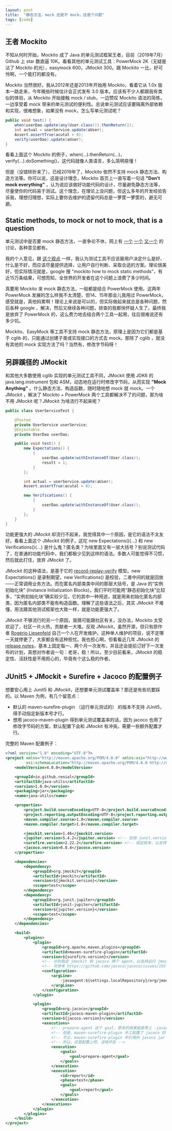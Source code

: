 ```yaml
---
layout: post
title:  "静态方法，mock 还是不 mock，这是个问题"
tags: [code]
---
```


## 王者 Mockito

不知从何时开始，Mockito 成了 Java 的单元测试框架王者，目前（2019年7月）Github 上 star 数直逼 10K。看看其他的单元测试工具：PowerMock 2K（无疑是沾了 Mockito 的光），easymock 600，JMockit 300。跟 Mockito 一比，好可怜啊，一个能打的都没有。

Mockito 当然很好。我从2012年还是2013年开始用 Mockito，看着它从 1.0x 版本一路走来，今年晚些时候估计会正式发布 3.0 版本。应该有不少人都跟我有类似的体验，从 Mockito 开始接触 mock / stub，一边赞叹 Mockito 语法的简练，一边享受着 mock 带来的单元测试的便利性。总说单元测试应该要隔离外部依赖和实现，很难想象，如果没有 mock，怎么写单元测试呢？

```java
public void test() {
    when(userDao.update(any(User.class))).thenReturn(1);
    int actual = userService.update(aUser);
    Assert.assertTrue(acutal > 0);
    verify(userDao).update(aUser);
}
```

看看上面这个 Mockito 的例子，when(...).thenReturn(...)，verify(...).doSomething()，这代码就像人类语言，多么简明易懂！

但是（没错转折来了），已经2019年了，Mockito 依然不支持 mock 静态方法、构造方法等。你可以说，这是设计理念，Mockito 首页上一直写着一句话 **"Don’t mock everything"** ，认为说应该做好功能代码的设计，尽量避免静态方法等，尽量使你的代码易于测试。这个理念，在理论上没问题，但这么多年的开发经验告诉我，理想归理想，实际上要你去维护的遗留代码总是一箩筐一箩筐的，避无可避。

## Static methods, to mock or not to mock, that is a question

单元测试中是否要 mock 静态方法，一直争论不休，网上有 [一个](https://stackoverflow.com/questions/4482315/why-doesnt-mockito-mock-static-methods) [一个](https://testing.googleblog.com/2008/12/static-methods-are-death-to-testability.html) [又一个](https://github.com/mockito/mockito/issues/1013) 的讨论，各种意见都有。

我的个人意见，跟 [这个观点](https://stackoverflow.com/questions/4482315/why-doesnt-mockito-mock-static-methods#comment18043894_4482364) 一样，我认为测试工具不应该替用户决定什么是好、什么是不好，而应该尽量提供选择，让用户自行判断、采取合适的方案。理论很美好，但实际情况就是，google 搜 "mockito how to mock static methods"，有近15万条结果，可想而知，全世界的开发者在这个问题上浪费了多少时间。

真要用 Mockito 来 mock 静态方法，一般都是结合 PowerMock 使用。这两年 PowerMock 发展的怎么样我不太清楚，但14、15年那会儿我用过 PowerMock，感受就是，真他妈累啊！理论上来说是可以的，但实际做起来就总是各种问题，然后各种 google 、解决，然后又继续各种问题，排查的我都快怀疑人生了。最终我是放弃了 PowerMock 的，这么费力地去结合两个工具一起用，往后很难说还有多少坑。

Mockito、EasyMock 等工具不支持 mock 静态方法，原理上是因为它们都是基于 cglib 的，只能通过创建子类或实现接口的方式去 mock。那除了 cglib ，就没有其他的 mock 实现方法了吗？当然有，修改字节码呀！

## 另辟蹊径的 JMockit

和其他大多数使用 cglib 实现的单元测试工具不同，JMockit 使用 JDK6 的 java.lang.instrument 包和 ASM，动态地在运行时修改字节码，从而实现 **"Mock Anything"** 。什么静态方法、构造函数，随时随地想 mock 就 mock。一个 JMockit ，解决了 Mockito + PowerMock 两个工具都解决不了的问题，那为啥不用 JMockit 呢？JMockit 为啥流行不起来呢？

```java
public class UserServiceTest {

    @Tested
    private UserService userService;
    @Injectable
    private UserDao userDao;

    public void test() {
        new Expectations() {
            {
                userDao.update(withInstanceOf(User.class));
                result = 1;
            }
        };

        int actual = userService.update(aUser);
        Assert.assertTrue(acutal > 0);

        new Verifications() {
            {
                userDao.update(withInstanceOf(User.class));
            }
        };
    }
}
```

功能更强大的 JMockit 却流行不起来，我觉得其中一个原因，是它的语法不太友好。看看上面这个 JMockit 的例子，这坨 new Expectations(){...} 和 new Verifications(){...} 是什么鬼？匿名类？为啥里面又有一层大括号？别说测试代码了，在普通的功能代码中，我们都极少见到这样的语法。多数人可能觉得不习惯，然后就此打住，放弃 JMockit 了。

JMockit 的这种语法，是基于它的 [record-replay-verify](https://jmockit.github.io/tutorial/Mocking.html#model) 模型。new Expectations() 是录制期望，new Verifications() 是校验，二者中间的就是回放——正常调用业务方法。而在匿名内部类类中间的那层大括号，是 Java 的“实例初始化块” (Instance Initialization Blocks)，我们平时可能用“静态初始化块”比较多，“实例初始化块”确实较少见，它的其中一种用途，就是用来初始化匿名内部类，因为匿名内部类不能有构造函数。理解了这些语法之后，其实 JMockit 不难懂，用法跟其他测试框架也大致一样，就是功能更强大了。

JMockit 不够流行的另一个原因，我猜可能跟社区有关。没办法，Mockito 太受欢迎了，社区一片火热，贡献者一大堆。反观 JMockit，虽然开源，但只有原作者 [Rogério Liesenfeld](https://github.com/rliesenfeld) 自己一个人在开发维护。这种单人维护的项目，说不定哪一天就停更了，大家都会有这种担忧。我也担心啊，但看看近几年 JMockit 的 [release notes](https://jmockit.github.io/changes.html)，基本上固定每一、两个月一次发布，并且还会提前订好下一次发布的计划，真想对作者说一句：老哥，稳！所以，至少目前看来，JMockit 的稳定性、活跃性是不用担心的，毕竟有个这么稳的作者。

## JUnit5 + JMockit + Surefire + Jacoco 的配置例子

想要安心用上 Junit5 和 JMockit，还想要单元测试覆盖率？那还是有些坑要踩的。以 Maven 为例，有几个留意点：

* 默认的 maven-surefire-plugin （运行单元测试的） 的版本不支持 JUnit5，得手动指定新版本号才行。
* 想用 jacoco-maven-plugin 得到单元测试覆盖率的话，因为 jacoco 也用了修改字节码的方案，默认配置下会和 JMockit 有冲突。需要一些额外配置才行。

完整的 Maven 配置例子：

```xml
<?xml version="1.0" encoding="UTF-8"?>
<project xmlns="http://maven.apache.org/POM/4.0.0" xmlns:xsi="http://www.w3.org/2001/XMLSchema-instance"
         xsi:schemaLocation="http://maven.apache.org/POM/4.0.0 http://maven.apache.org/xsd/maven-4.0.0.xsd">
    <modelVersion>4.0.0</modelVersion>

    <groupId>io.github.renial</groupId>
    <artifactId>java-utils</artifactId>
    <version>1.0.0</version>
    <packaging>jar</packaging>
    <name>java-utils</name>

    <properties>
        <project.build.sourceEncoding>UTF-8</project.build.sourceEncoding>
        <project.reporting.outputEncoding>UTF-8</project.reporting.outputEncoding>
        <maven.compiler.source>1.8</maven.compiler.source>
        <maven.compiler.target>1.8</maven.compiler.target>

        <jmockit.version>1.46</jmockit.version>
        <jupiter.version>5.4.2</jupiter.version> <!-- 别用 junit.version！否则可能会影响其他使用 junit4 库 -->
        <surefire.version>2.22.2</surefire.version> <!-- 指定版本，以支持 JUnit5 -->
        <jacoco.version>0.8.4</jacoco.version>
    </properties>

    <dependencies>
        <dependency>
            <groupId>org.jmockit</groupId>
            <artifactId>jmockit</artifactId>
            <version>${jmockit.version}</version>
            <scope>test</scope>
        </dependency>
        <dependency>
            <groupId>org.junit.jupiter</groupId>
            <artifactId>junit-jupiter</artifactId>
            <version>${jupiter.version}</version>
            <scope>test</scope>
        </dependency>
    </dependencies>

    <build>
        <plugins>
            <plugin>
                <groupId>org.apache.maven.plugins</groupId>
                <artifactId>maven-surefire-plugin</artifactId>
                <version>${surefire.version}</version>
                <!-- 分别指定 jmockit 和 jacoco 两个 agent，以支持运行 jmockit 测试，支持 jacoco 的覆盖率 -->
                <!-- 可参考 https://github.com/jacoco/jacoco/issues/193 -->
                <configuration>
                    <argLine>
                        -javaagent:${settings.localRepository}/org/jmockit/jmockit/${jmockit.version}/jmockit-${jmockit.version}.jar -javaagent:"${settings.localRepository}"/org/jacoco/org.jacoco.agent/${jacoco.version}/org.jacoco.agent-${jacoco.version}-runtime.jar=destfile=${project.build.directory}/jacoco.exec
                    </argLine>
                </configuration>
            </plugin>

            <plugin>
                <groupId>org.jacoco</groupId>
                <artifactId>jacoco-maven-plugin</artifactId>
                <version>${jacoco.version}</version>
                <executions>
                    <!-- prepare-agent 这个 goal，原本的效果就是带上 -javaagent:*** 参数，以指定 jacoco agent -->
                    <!-- 但是，maven-surefire-plugin 手工配置了 jacoco 的 agent 之后，这里的 prepare-agent 实际上不会生效 -->
                    <!-- 不过，maven-surefire-plugin 中引用的 jacoco jar 包，需要运行一次该 prepare-agent 的 goal 之后才有 -->
                    <!-- 所以，还是配置上吧，没啥坏处 -->
                    <execution>
                        <goals>
                            <goal>prepare-agent</goal>
                        </goals>
                    </execution>
                    <execution>
                        <id>report</id>
                        <phase>test</phase>
                        <goals>
                            <goal>report</goal>
                        </goals>
                    </execution>
                </executions>
            </plugin>
        </plugins>
    </build>
</project>
```